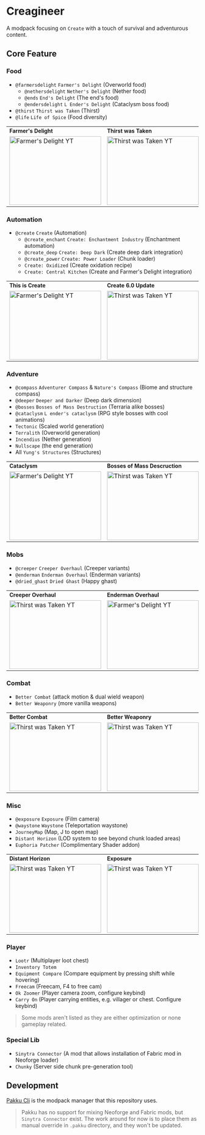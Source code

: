 
# Creagineer

A modpack focusing on `Create` with a touch of survival and adventurous content.

## Core Feature

### Food

- `@farmersdelight` `Farmer's Delight` (Overworld food)
    - `@nethersdelight` `Nether's Delight` (Nether food)
    - `@ends` `End's Delight` (The end's food)
    - `@endersdelight` `L Ender's Delight` (Cataclysm boss food)
- `@thirst` `Thirst was Taken` (Thirst)
- `@life` `Life of Spice` (Food diversity)

<table border="0">
    <tr>
        <td><b style="font-size:14px">Farmer's Delight</b></td>
        <td><b style="font-size:14px">Thirst was Taken</b></td>
    </tr>
    <tr>
        <td>
            <a href="http://www.youtube.com/watch?feature=player_embedded&v=BY-c9gAiqMM" 
                target="_blank"><img src="http://img.youtube.com/vi/BY-c9gAiqMM/0.jpg" 
                    alt="Farmer's Delight YT" width="240" height="180" border="0" /></a>
        </td>
        <td>
            <a href="http://www.youtube.com/watch?feature=player_embedded&v=nMezRghr2h8" 
                target="_blank"><img src="http://img.youtube.com/vi/nMezRghr2h8/0.jpg" 
                    alt="Thirst was Taken YT" width="240" height="180" border="0" /></a>
        </td>
    </tr>
</table>

### Automation

- `@create` `Create` (Automation)
    - `@create_enchant` `Create: Enchantment Industry` (Enchantment automation)
    - `@create_deep` `Create: Deep Dark` (Create deep dark integration)
    - `@create_power` `Create: Power Loader` (Chunk loader)
    - `Create: Oxidized` (Create oxidation recipe)
    - `Create: Central Kitchen` (Create and Farmer's Delight integration)

<table border="0">
    <tr>
        <td><b style="font-size:14px">This is Create</b></td>
        <td><b style="font-size:14px">Create 6.0 Update</b></td>
    </tr>
    <tr>
        <td>
            <a href="http://www.youtube.com/watch?feature=player_embedded&v=rR8W-f9YhYA" 
                target="_blank"><img src="http://img.youtube.com/vi/rR8W-f9YhYA/0.jpg" 
                    alt="Farmer's Delight YT" width="240" height="180" border="0" /></a>
        </td>
        <td>
            <a href="http://www.youtube.com/watch?feature=player_embedded&v=A7TBrRg495A" 
                target="_blank"><img src="http://img.youtube.com/vi/A7TBrRg495A/0.jpg" 
                    alt="Thirst was Taken YT" width="240" height="180" border="0" /></a>
        </td>
    </tr>
</table>

### Adventure

- `@compass` `Adventurer Compass` & `Nature's Compass` (Biome and structure compass)
- `@deeper` `Deeper and Darker` (Deep dark dimension)
- `@bosses` `Bosses of Mass Destruction` (Terraria alike bosses) 
- `@cataclysm` `L ender's cataclysm` (RPG style bosses with cool animations)
- `Tectonic` (Scaled world generation)
- `Terralith` (Overworld generation)
- `Incendius` (Nether generation) 
- `Nullscape` (the end generation)
- All `Yung's Structures` (Structures)

<table border="0">
    <tr>
        <td><b style="font-size:14px">Cataclysm</b></td>
        <td><b style="font-size:14px">Bosses of Mass Descruction</b></td>
        <td><b style="font-size:14px">Deeper and Darker</b></td>
    </tr>
    <tr>
        <td>
            <a href="http://www.youtube.com/watch?feature=player_embedded&v=eVHFSbR2Tyw" 
                target="_blank"><img src="http://img.youtube.com/vi/eVHFSbR2Tyw/0.jpg" 
                    alt="Farmer's Delight YT" width="240" height="180" border="0" /></a>
        </td>
        <td>
            <a href="http://www.youtube.com/watch?feature=player_embedded&v=BXzU-olWaHM" 
                target="_blank"><img src="http://img.youtube.com/vi/BXzU-olWaHM/0.jpg" 
                    alt="Thirst was Taken YT" width="240" height="180" border="0" /></a>
        </td>
        <td>
            <a href="http://www.youtube.com/watch?feature=player_embedded&v=KZQcFSvNb4c" 
                target="_blank"><img src="http://img.youtube.com/vi/KZQcFSvNb4c/0.jpg" 
                    alt="Thirst was Taken YT" width="240" height="180" border="0" /></a>
        </td>
    </tr>
</table>

### Mobs

- `@creeper` `Creeper Overhaul` (Creeper variants)
- `@enderman` `Enderman Overhaul` (Enderman variants)
- `@dried_ghast` `Dried Ghast` (Happy ghast)

<table border="0">
    <tr>
        <td><b style="font-size:14px">Creeper Overhaul</b></td>
        <td><b style="font-size:14px">Enderman Overhaul</b></td>
    </tr>
    <tr>
        <td>
            <a href="http://www.youtube.com/watch?feature=player_embedded&v=T08gq9iQlqM" 
                target="_blank"><img src="http://img.youtube.com/vi/T08gq9iQlqM/0.jpg" 
                    alt="Thirst was Taken YT" width="240" height="180" border="0" /></a>
        </td>
        <td>
            <a href="http://www.youtube.com/watch?feature=player_embedded&v=y1kvEKxHz7k" 
                target="_blank"><img src="http://img.youtube.com/vi/y1kvEKxHz7k/0.jpg" 
                    alt="Farmer's Delight YT" width="240" height="180" border="0" /></a>
        </td>
    </tr>
</table>

### Combat

- `Better Combat` (attack motion & dual wield weapon)
- `Better Weaponry` (more vanilla weapons)

<table border="0">
    <tr>
        <td><b style="font-size:14px">Better Combat</b></td>
        <td><b style="font-size:14px">Better Weaponry</b></td>
    </tr>
    <tr>
        <td>
            <a href="http://www.youtube.com/watch?feature=player_embedded&v=nsKiBsIqh5I" 
                target="_blank"><img src="http://img.youtube.com/vi/nsKiBsIqh5I/0.jpg" 
                    alt="Thirst was Taken YT" width="240" height="180" border="0" /></a>
        </td>
        <td>
            <a href="http://www.youtube.com/watch?feature=player_embedded&v=6vD3a-bac8k&t=41" 
                target="_blank"><img src="http://img.youtube.com/vi/6vD3a-bac8k/0.jpg" 
                    alt="Thirst was Taken YT" width="240" height="180" border="0" /></a>
        </td>
    </tr>
</table>

### Misc

- `@exposure` `Exposure` (Film camera)
- `@waystone` `Waystone` (Teleportation waystone)
- `JourneyMap` (Map, J to open map)   
- `Distant Horizon` (LOD system to see beyond chunk loaded areas)
- `Euphoria Patcher` (Complimentary Shader addon)

<table border="0">
    <tr>
        <td><b style="font-size:14px">Distant Horizon</b></td>
        <td><b style="font-size:14px">Exposure</b></td>
        <td><b style="font-size:14px">Waystone</b></td>
    </tr>
    <tr>
        <td>
            <a href="http://www.youtube.com/watch?feature=player_embedded&v=kM3TnZf7YWs" 
                target="_blank"><img src="http://img.youtube.com/vi/kM3TnZf7YWs/0.jpg" 
                    alt="Thirst was Taken YT" width="240" height="180" border="0" /></a>
        </td>
        <td>
            <a href="http://www.youtube.com/watch?feature=player_embedded&v=rUlfY_wN3MY" 
                target="_blank"><img src="http://img.youtube.com/vi/rUlfY_wN3MY/0.jpg" 
                    alt="Thirst was Taken YT" width="240" height="180" border="0" /></a>
        </td>
        <td>
            <a href="http://www.youtube.com/watch?feature=player_embedded&v=uMipdGJI1Uo" 
                target="_blank"><img src="http://img.youtube.com/vi/uMipdGJI1Uo/0.jpg" 
                    alt="Thirst was Taken YT" width="240" height="180" border="0" /></a>
        </td>
    </tr>
</table>

### Player

- `Lootr` (Multiplayer loot chest)
- `Inventory Totem`
- `Equipment Compare` (Compare equipment by pressing shift while hovering)
- `Freecam` (Freecam, F4 to free cam)
- `Ok Zoomer` (Player camera zoom, configure keybind)
- `Carry On` (Player carrying entities, e.g. villager or chest. Configure keybind)

> Some mods aren't listed as they are either optimization or none gameplay related.

### Special Lib 

- `Sinytra Connector` (A mod that allows installation of Fabric mod in Neoforge loader)
- `Chunky` (Server side chunk pre-generation tool)

## Development

[Pakku Cli](https://github.com/juraj-hrivnak/Pakku) is the modpack manager that this repository uses.

> Pakku has no support for mixing Neoforge and Fabric mods, but `Sinytra Connector` exist.
> The work around for now is to place them as manual override in `.pakku` directory, and they won't be updated.

